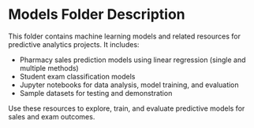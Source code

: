 # Models Folder Description

This folder contains machine learning models and related resources for predictive analytics projects. It includes:

- Pharmacy sales prediction models using linear regression (single and multiple methods)
- Student exam classification models
- Jupyter notebooks for data analysis, model training, and evaluation
- Sample datasets for testing and demonstration

Use these resources to explore, train, and evaluate predictive models for sales and exam outcomes.
